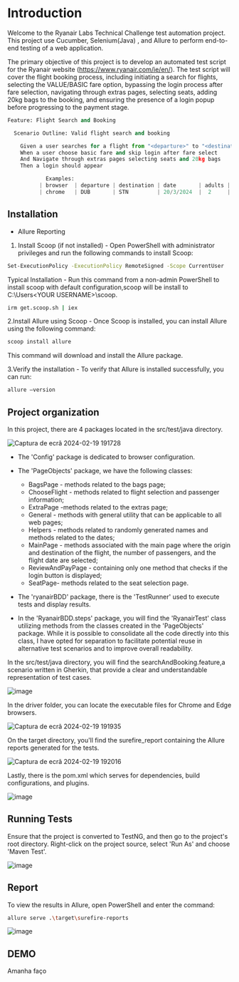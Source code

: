 # Introduction

Welcome to the Ryanair Labs Technical Challenge test automation project. This project use Cucumber, Selenium(Java) , and Allure to perform end-to-end testing of a web application. 

The primary objective of this project is to develop an automated test script for the Ryanair website (https://www.ryanair.com/ie/en/). The test script will cover the flight booking process, including initiating a search for flights, selecting the VALUE/BASIC fare option, bypassing the login process after fare selection, navigating through extras pages, selecting seats, adding 20kg bags to the booking, and ensuring the presence of a login popup before progressing to the payment stage. 

```python
Feature: Flight Search and Booking

  Scenario Outline: Valid flight search and booking

    Given a user searches for a flight from "<departure>" to "<destination>" on <date> for <adults> adults and <children> children using "<browser>"
    When a user choose basic fare and skip login after fare select
    And Navigate through extras pages selecting seats and 20kg bags
    Then a login should appear

	    	Examples: 
	      | browser  | departure | destination | date       | adults | children |
	      | chrome   | DUB       | STN         | 20/3/2024  |  2     |  1       |

```

## Installation

 - Allure Reporting

1. Install Scoop (if not installed) - Open PowerShell with administrator privileges and run the following commands to install Scoop:

```bash
Set-ExecutionPolicy -ExecutionPolicy RemoteSigned -Scope CurrentUser
```

   Typical Installation - Run this command from a non-admin PowerShell to install scoop with default configuration,scoop will be install to C:\Users\<YOUR USERNAME>\scoop.

```bash
irm get.scoop.sh | iex 
```
2.Install Allure using Scoop - Once Scoop is installed, you can install Allure using the following command:

```bash
scoop install allure
```
This command will download and install the Allure package.

3.Verify the installation - To verify that Allure is installed successfully, you can run:
```bash
allure –version
```

## Project organization

In this project, there are 4 packages located in the src/test/java directory. 

![Captura de ecrã 2024-02-19 191728](https://github.com/RyanairLabs/qa-web-challenge-slidon95/assets/132678833/dcaa77b4-b04e-41f8-9194-5e9d7e666e28)


- The 'Config' package is dedicated to browser configuration. 

- The 'PageObjects' package, we have the following classes: 

     - BagsPage - methods related to the bags page; 
     - ChooseFlight - methods related to flight selection and passenger information;
     -  ExtraPage -methods related to the extras page;
     -  General - methods with general utility that can be applicable to all web pages;
     - Helpers - methods related to randomly generated names and methods related to the dates;
     -  MainPage - methods associated with the main page where the origin and destination of the flight, the number of passengers, and the flight date are selected;
     - ReviewAndPayPage - containing only one method that checks if the login button is displayed;
     - SeatPage- methods related to the seat selection page. 

- The 'ryanairBDD' package, there is the 'TestRunner' used to execute tests and display results.

- In the 'RyanairBDD.steps' package, you will find the 'RyanairTest' class utilizing methods from the classes created in the 'PageObjects' package. While it is possible to consolidate all the code directly into this class, I have opted for separation to facilitate potential reuse in alternative test scenarios and to improve overall readability.

In the src/test/java directory, you will find the searchAndBooking.feature,a scenario written in Gherkin, that provide a clear and understandable representation of test cases.

![image](https://github.com/RyanairLabs/qa-web-challenge-slidon95/assets/132678833/ff75ddbe-1d6b-4a0c-8de6-f0d069fb087f)

In the driver folder, you can locate the executable files for Chrome and Edge browsers.

![Captura de ecrã 2024-02-19 191935](https://github.com/RyanairLabs/qa-web-challenge-slidon95/assets/132678833/2a3a61b0-fed1-4601-9eae-ea282f11f805)

On the target directory, you'll find the surefire_report containing the Allure reports generated for the tests.

![Captura de ecrã 2024-02-19 192016](https://github.com/RyanairLabs/qa-web-challenge-slidon95/assets/132678833/94c810eb-fef2-4530-98f0-e9a69564a3fa)

Lastly, there is the pom.xml which serves for dependencies, build configurations, and plugins.

![image](https://github.com/RyanairLabs/qa-web-challenge-slidon95/assets/132678833/f9d2a952-84aa-465d-aaa6-c91902529979)

## Running Tests

Ensure that the project is converted to TestNG, and then go to the project's root directory. Right-click on the project source, select 'Run As' and choose 'Maven Test'.

![image](https://github.com/RyanairLabs/qa-web-challenge-slidon95/assets/132678833/8bfae436-cbb4-4012-a0d9-cc5323fda172)


## Report

To view the results in Allure, open PowerShell and enter the command:

```bash
allure serve .\target\surefire-reports
```
![image](https://github.com/RyanairLabs/qa-web-challenge-slidon95/assets/132678833/1e110ee4-d450-4b99-b97b-59d7b6945b9a)


## DEMO

Amanha faço
